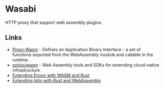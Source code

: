 # Wasabi

HTTP proxy that support web assembly plugins.

## Links

- [Proxy-Wasm](https://github.com/proxy-wasm) - Defines an Application Binary Interface - a set of functions exported from the WebAssembly module and callable in the runtime. 
- [soloio/wasm](https://github.com/solo-io/wasm) - Web Assembly tools and SDKs for extending cloud-native infrastructure.
- [Extending Envoy with WASM and Rust](https://antweiss.com/blog/extending-envoy-with-wasm-and-rust/)
- [Extending Istio with Rust and WebAssembly](https://blog.red-badger.com/extending-istio-with-rust-and-webassembly)
